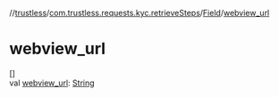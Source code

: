 //[trustless](../../../index.md)/[com.trustless.requests.kyc.retrieveSteps](../index.md)/[Field](index.md)/[webview_url](webview_url.md)

# webview_url

[]\
val [webview_url](webview_url.md): [String](https://kotlinlang.org/api/latest/jvm/stdlib/kotlin/-string/index.html)

